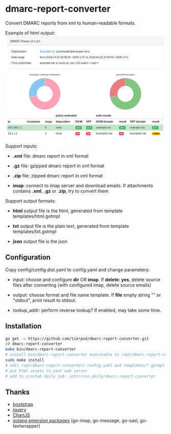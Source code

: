 dmarc-report-converter
======================

Convert DMARC reports from xml to human-readable formats.

Example of html output:
![html](screenshots/html.png)

Support inputs:

* **.xml** file: dmarc report in xml format

* **.gz** file: gzipped dmarc report in xml format

* **.zip** file: zipped dmarc report in xml format

* **imap**: connect to imap server and download emails. If attachments contains **.xml**, **.gz** or
  **.zip**, try to convert them

Support output formats:

* **html** output file is the html, generated from template templates/html.gotmpl

* **txt** output file is the plain text, generated from template templates/txt.gotmpl

* **json** output file is the json

Configuration
-------------

Copy config/config.dist.yaml to config.yaml and change parameters:

* input: choose and configure **dir** OR **imap**. If **delete: yes**, delete source
  files after converting (with configured imap, delete source emails)

* output: choose format and file name template. If **file** empty string "" or "stdout", print
  result to stdout.

* lookup_addr: perform reverse lookup? If enabled, may take some time.

Installation
------------

```bash
go get -u https://github.com/tierpod/dmarc-report-converter.git
cd dmarc-report-converter
make bin/dmarc-report-converter
# install bin/dmarc-report-converter executable to /opt/dmarc-report-converter, and cron job to /etc/cron.daily
sudo make install
# edit /opt/dmarc-report-converter/ config.yaml and templates/*.gotmpl if needed
# put html assets to your web server
# add to crontab daily job: /etc/cron.daily/dmarc-report-converter
```

Thanks
------

* [bootstrap](https://getbootstrap.com/)
* [jquery](http://jquery.com/)
* [ChartJS](http://chartjs.org/)
* [golang emersion packages](https://github.com/emersion) (go-imap, go-message, go-sasl, go-textwrapper)
